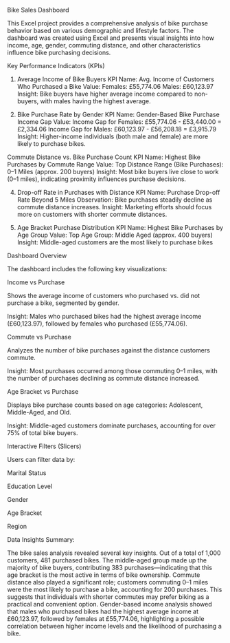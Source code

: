 Bike Sales Dashboard

This Excel project provides a comprehensive analysis of bike purchase behavior based on various demographic and lifestyle factors. The dashboard was created using Excel and presents visual insights into how income, age, gender, commuting distance, and other characteristics influence bike purchasing decisions.

Key Performance Indicators (KPIs)

1. Average Income of Bike Buyers
KPI Name: Avg. Income of Customers Who Purchased a Bike
Value:
Females: £55,774.06
Males: £60,123.97
Insight: Bike buyers have higher average income compared to non-buyers, with males having the highest average.

2. Bike Purchase Rate by Gender
KPI Name: Gender-Based Bike Purchase Income Gap
Value:
Income Gap for Females: £55,774.06 - £53,440.00 = £2,334.06
Income Gap for Males: £60,123.97 - £56,208.18 = £3,915.79
Insight: Higher-income individuals (both male and female) are more likely to purchase bikes.

 Commute Distance vs. Bike Purchase Count
KPI Name: Highest Bike Purchases by Commute Range
Value:
Top Distance Range (Bike Purchases): 0–1 Miles (approx. 200 buyers)
Insight: Most bike buyers live close to work (0–1 miles), indicating proximity influences purchase decisions.

4. Drop-off Rate in Purchases with Distance
KPI Name: Purchase Drop-off Rate Beyond 5 Miles
Observation: Bike purchases steadily decline as commute distance increases.
Insight: Marketing efforts should focus more on customers with shorter commute distances.

5. Age Bracket Purchase Distribution
KPI Name: Highest Bike Purchases by Age Group
Value:
Top Age Group: Middle Aged (approx. 400 buyers)
Insight: Middle-aged customers are the most likely to purchase bikes

Dashboard Overview

The dashboard includes the following key visualizations:

Income vs Purchase

Shows the average income of customers who purchased vs. did not purchase a bike, segmented by gender.

Insight: Males who purchased bikes had the highest average income (£60,123.97), followed by females who purchased (£55,774.06).

Commute vs Purchase

Analyzes the number of bike purchases against the distance customers commute.

Insight: Most purchases occurred among those commuting 0–1 miles, with the number of purchases declining as commute distance increased.

Age Bracket vs Purchase

Displays bike purchase counts based on age categories: Adolescent, Middle-Aged, and Old.

Insight: Middle-aged customers dominate purchases, accounting for over 75% of total bike buyers.

Interactive Filters (Slicers)

Users can filter data by:

Marital Status

Education Level

Gender

Age Bracket

Region

Data Insights Summary:

The bike sales analysis revealed several key insights. Out of a total of 1,000 customers, 481 purchased bikes. The middle-aged group made up the majority of bike buyers, contributing 383 purchases—indicating that this age bracket is the most active in terms of bike ownership. Commute distance also played a significant role; customers commuting 0–1 miles were the most likely to purchase a bike, accounting for 200 purchases. This suggests that individuals with shorter commutes may prefer biking as a practical and convenient option. Gender-based income analysis showed that males who purchased bikes had the highest average income at £60,123.97, followed by females at £55,774.06, highlighting a possible correlation between higher income levels and the likelihood of purchasing a bike.


